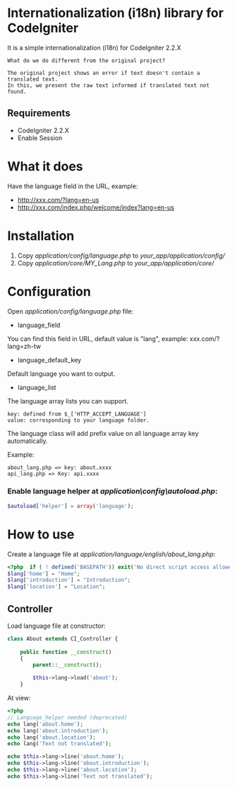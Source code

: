 # Internationalization (i18n) library for CodeIgniter
It is a simple internationalization (i18n) for CodeIgniter 2.2.X

```
What do we do different from the original project?

The original project shows an error if text doesn't contain a translated text. 
In this, we present the raw text informed if translated text not found.
```

## Requirements
- CodeIgniter 2.2.X
- Enable Session

# What it does
Have the language field in the URL, example:

- http://xxx.com/?lang=en-us
- http://xxx.com/index.php/welcome/index?lang=en-us

# Installation
1. Copy *application/config/language.php* to *your_app/application/config/*
2. Copy *application/core/MY_Lang.php* to *your_app/application/core/*

# Configuration
Open *application/config/language.php* file:

* language_field

You can find this field in URL, default value is "lang", example: xxx.com/?lang=zh-tw

* language_default_key

Default language you want to output.

* language_list

The language array lists you can support.

    key: defined from $_['HTTP_ACCEPT_LANGUAGE']
    value: corresponding to your language folder.

The language class will add prefix value on all language array key automatically.

Example:

    about_lang.php => key: about.xxxx
    api_lang.php => Key: api.xxxx

### Enable language helper at *application\config\autoload.php*:
```php
$autoload['helper'] = array('language');
```

# How to use
Create a language file at *application/language/english/about_lang.php*:
```php
<?php  if ( ! defined('BASEPATH')) exit('No direct script access allowed');
$lang['home'] = "Home";
$lang['introduction'] = "Introduction";
$lang['location'] = "Location";
```
## Controller
Load language file at constructor:
```php
class About extends CI_Controller {
	
	public function __construct()
    {
		parent::__construct();

		$this->lang->load('about');
    }
```

At view:
```php
<?php
// Language_helper needed (deprecated)
echo lang('about.home');
echo lang('about.introduction');
echo lang('about.location');
echo lang('Text not translated');

echo $this->lang->line('about.home');    
echo $this->lang->line('about.introduction');    
echo $this->lang->line('about.location');    
echo $this->lang->line('Text not translated');
```

